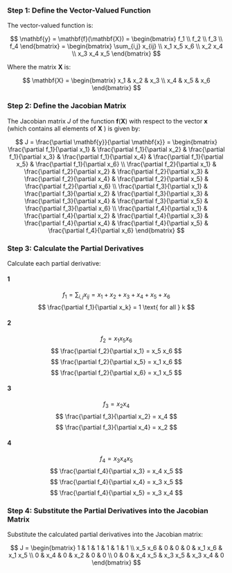 ### Step 1: Define the Vector-Valued Function

The vector-valued function is:

$$
\mathbf{y} = \mathbf{f}(\mathbf{X}) = \begin{bmatrix} 
f_1 \\ 
f_2 \\ 
f_3 \\ 
f_4 
\end{bmatrix} = \begin{bmatrix} 
\sum_{i,j} x_{ij} \\ 
x_1 x_5 x_6 \\ 
x_2 x_4 \\ 
x_3 x_4 x_5 
\end{bmatrix}
$$

Where the matrix $\mathbf{X}$ is:

$$
\mathbf{X} = \begin{bmatrix} 
x_1 & x_2 & x_3 \\ 
x_4 & x_5 & x_6 
\end{bmatrix}
$$

### Step 2: Define the Jacobian Matrix

The Jacobian matrix $J$ of the function $\mathbf{f}(\mathbf{X})$ with respect to the vector $\mathbf{x}$ (which contains all elements of $\mathbf{X}$ ) is given by:

$$
J = \frac{\partial \mathbf{y}}{\partial \mathbf{x}} = \begin{bmatrix}
\frac{\partial f_1}{\partial x_1} & \frac{\partial f_1}{\partial x_2} & \frac{\partial f_1}{\partial x_3} & \frac{\partial f_1}{\partial x_4} & \frac{\partial f_1}{\partial x_5} & \frac{\partial f_1}{\partial x_6} \\
\frac{\partial f_2}{\partial x_1} & \frac{\partial f_2}{\partial x_2} & \frac{\partial f_2}{\partial x_3} & \frac{\partial f_2}{\partial x_4} & \frac{\partial f_2}{\partial x_5} & \frac{\partial f_2}{\partial x_6} \\
\frac{\partial f_3}{\partial x_1} & \frac{\partial f_3}{\partial x_2} & \frac{\partial f_3}{\partial x_3} & \frac{\partial f_3}{\partial x_4} & \frac{\partial f_3}{\partial x_5} & \frac{\partial f_3}{\partial x_6} \\
\frac{\partial f_4}{\partial x_1} & \frac{\partial f_4}{\partial x_2} & \frac{\partial f_4}{\partial x_3} & \frac{\partial f_4}{\partial x_4} & \frac{\partial f_4}{\partial x_5} & \frac{\partial f_4}{\partial x_6}
\end{bmatrix}
$$

### Step 3: Calculate the Partial Derivatives

Calculate each partial derivative:

#### 1
$$ f_1 = \sum_{i,j} x_{ij} = x_1 + x_2 + x_3 + x_4 + x_5 + x_6 $$
$$ \frac{\partial f_1}{\partial x_k} = 1 \text{ for all } k $$

#### 2
$$ f_2 = x_1 x_5 x_6 $$
$$ \frac{\partial f_2}{\partial x_1} = x_5 x_6 $$
$$ \frac{\partial f_2}{\partial x_5} = x_1 x_6 $$
$$ \frac{\partial f_2}{\partial x_6} = x_1 x_5 $$

#### 3
$$ f_3 = x_2 x_4 $$
$$ \frac{\partial f_3}{\partial x_2} = x_4 $$
$$ \frac{\partial f_3}{\partial x_4} = x_2 $$

#### 4
$$ f_4 = x_3 x_4 x_5 $$
$$ \frac{\partial f_4}{\partial x_3} = x_4 x_5 $$
$$ \frac{\partial f_4}{\partial x_4} = x_3 x_5 $$
$$ \frac{\partial f_4}{\partial x_5} = x_3 x_4 $$


### Step 4: Substitute the Partial Derivatives into the Jacobian Matrix

Substitute the calculated partial derivatives into the Jacobian matrix:

$$
J = \begin{bmatrix}
1 & 1 & 1 & 1 & 1 & 1 \\
x_5 x_6 & 0 & 0 & 0 & x_1 x_6 & x_1 x_5 \\
0 & x_4 & 0 & x_2 & 0 & 0 \\
0 & 0 & x_4 x_5 & x_3 x_5 & x_3 x_4 & 0
\end{bmatrix}
$$
